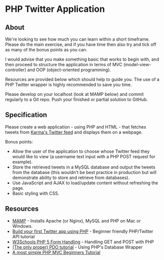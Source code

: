 # PHP Twitter Application
## About
We're looking to see how much you can learn within a short timeframe. Please do the main exercise, and if you have time then also try and tick off as many of the bonus points as you can.

I would advise that you make something basic that works to begin with, and then proceed to structure the application in terms of MVC (model-view-controller) and OOP (object-oriented programming).

Resources are provided below which should help to guide you. The use of a PHP Twitter wrapper is highly recommended to save you time.

Please develop on your localhost (look at MAMP below) and commit regularly to a Git repo. Push your finished or partial solution to GitHub.

## Specification
Please create a web application - using PHP and HTML - that fetches tweets from [Karma's Twitter feed](https://twitter.com/KarmacrewTV) and displays them on a webpage.

Bonus points:
* Allow the user of the application to choose whose Twitter feed they would like to view (a username text input with a PHP POST request for example).
* Store the retrieved tweets in a MySQL database and output the tweets from the database (this wouldn't be best practice in production but will demonstrate ability to store and retrieve from databases).
* Use JavaScript and AJAX to load/update content without refreshing the page.
* Basic styling with CSS.

## Resources
* [MAMP](https://www.mamp.info/en/) - Installs Apache (or Nginx), MySQL and PHP on Mac or Windows.
* [Build your first Twitter app using PHP](https://iag.me/socialmedia/build-your-first-twitter-app-using-php-in-8-easy-steps/) - Beginner friendly PHP/Twitter API tutorial
* [W3Schools PHP 5 Form Handling](http://www.w3schools.com/php/php_forms.asp) - Handling GET and POST with PHP
* [(The only proper) PDO tutorial](https://phpdelusions.net/pdo) - Using PHP's Database Wrapper
* [A most simple PHP MVC Beginners Tutorial](http://requiremind.com/a-most-simple-php-mvc-beginners-tutorial/)
